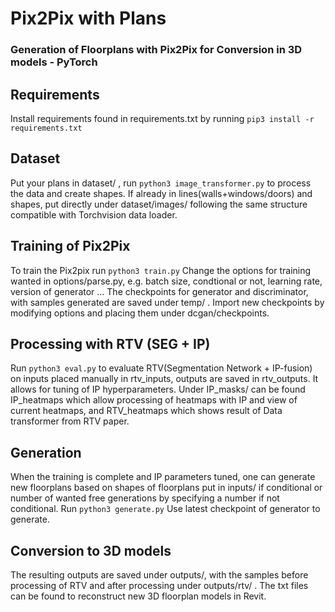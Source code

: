 # Pix2Pix with Plans
### Generation of Floorplans with Pix2Pix for Conversion in 3D models - PyTorch
## Requirements
Install requirements found in requirements.txt by running ```pip3 install -r requirements.txt```
## Dataset
Put your plans in dataset/ , run ```python3 image_transformer.py``` to process the data and create shapes. If already in lines(walls+windows/doors) and shapes, put directly under dataset/images/ following the same structure compatible with Torchvision data loader.
## Training of Pix2Pix
To train the Pix2pix run ```python3 train.py```
Change the options for training wanted in options/parse.py, e.g. batch size, condtional or not, learning rate, version of generator ...
The checkpoints for generator and discriminator, with samples generated are saved under temp/ . Import new checkpoints by modifying options and placing them under dcgan/checkpoints. 
## Processing with RTV (SEG + IP)
Run ```python3 eval.py``` to evaluate RTV(Segmentation Network + IP-fusion) on inputs placed manually in rtv_inputs, outputs are saved in rtv_outputs. It allows for tuning of IP hyperparameters. Under IP_masks/ can be found IP_heatmaps which allow processing of heatmaps with IP and view of current heatmaps, and RTV_heatmaps which shows result of Data transformer from RTV paper. 
## Generation
When the training is complete and IP parameters tuned, one can generate new floorplans based on shapes of floorplans put in inputs/ if conditional or number of wanted free generations by specifying a number if not conditional. Run ```python3 generate.py``` Use latest checkpoint of generator to generate. 
## Conversion to 3D models 
The resulting outputs are saved under outputs/, with the samples before processing of RTV and after processing under outputs/rtv/ . The txt files can be found to reconstruct new 3D floorplan models in Revit. 

